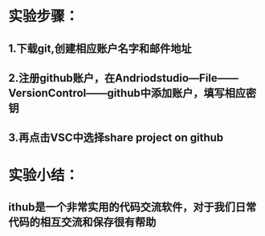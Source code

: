 # 实验步骤：
## 1.下载git,创建相应账户名字和邮件地址
## 2.注册github账户，在Andriodstudio—File——VersionControl——github中添加账户，填写相应密钥
## 3.再点击VSC中选择share project on github
# 实验小结：
## ithub是一个非常实用的代码交流软件，对于我们日常代码的相互交流和保存很有帮助
